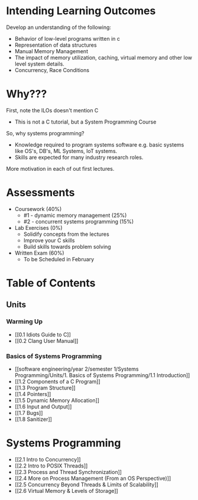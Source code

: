 # Intending Learning Outcomes
Develop an understanding of the following:

- Behavior of low-level programs written in c
- Representation of data structures
- Manual Memory Management
- The impact of memory utilization, caching, virtual memory and other low level system details.
- Concurrency, Race Conditions

# Why???
First, note the ILOs doesn't mention C
- This is not a C tutorial, but a System Programming Course

So, why systems programming?
- Knowledge required to program systems software e.g. basic systems like OS's, DB's, ML Systems, IoT systems.
- Skills are expected for many industry research roles.

More motivation in each of out first lectures.
# Assessments
- Coursework (40%)
	- #1 - dynamic memory management (25%)
	- #2 - concurrent systems programming (15%)
- Lab Exercises (0%)
	- Solidify concepts from the lectures
	- Improve your C skills
	- Build skills towards problem solving
- Written Exam (60%)
	- To be Scheduled in February

# Table of Contents

## Units

### Warming Up
- [[0.1 Idiots Guide to C]]
- [[0.2 Clang User Manual]]
### Basics of Systems Programming
- [[software engineering/year 2/semester 1/Systems Programming/Units/1.  Basics of Systems Programming/1.1 Introduction]]
- [[1.2 Components of a C Program]]
- [[1.3 Program Structure]]
- [[1.4 Pointers]]
- [[1.5 Dynamic Memory Allocation]]
- [[1.6 Input and Output]]
- [[1.7 Bugs]]
- [[1.8 Sanitizer]]

# Systems Programming
- [[2.1 Intro to Concurrency]]
- [[2.2 Intro to POSIX Threads]]
- [[2.3 Process and Thread Synchronization]]
- [[2.4 More on Process Management (From an OS Perspective)]]
- [[2.5 Concurrency Beyond Threads & Limits of Scalability]]
- [[2.6 Virtual Memory & Levels of Storage]]
